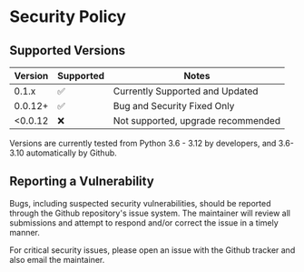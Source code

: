 # Security Policy

## Supported Versions
| Version | Supported          |Notes|
| ------- | ------------------ |-----|
| 0.1.x   | :white_check_mark: |Currently Supported and Updated|
| 0.0.12+   | :white_check_mark: |Bug and Security Fixed Only|
| <0.0.12   | :x: |Not supported, upgrade recommended|

Versions are currently tested from Python 3.6 - 3.12 by developers, and 3.6-3.10 automatically by Github.


## Reporting a Vulnerability

Bugs, including suspected security vulnerabilities, should be reported through the Github repository's issue system.  The maintainer will review all submissions and attempt to respond and/or correct the issue in a timely manner.

For critical security issues, please open an issue with the Github tracker and also email the maintainer.
